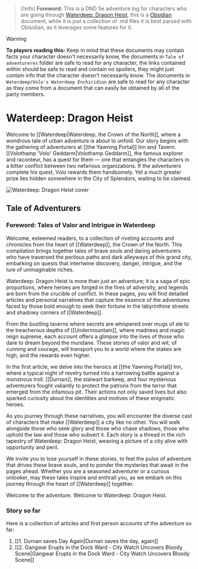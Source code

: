 >[!info]
>**Foreword:** This is a DND 5e adventure log for characters who are going through [Waterdeep: Dragon Heist](https://www.dndbeyond.com/sources/wdh), this is a [Obsidian](https://obsidian.md/) document, while it is just a collection of .md files it is best parsed with Obisidian, as it leverages some features for it.

>[!warning]
>**To players reading this:** Keep in mind that these documents may contain facts your character doesn't necessarily know, the documents in `Tale of adventureres` folder are safe to read for any character, the links contained within should be safe to read and contain no spoilers, they might just contain info that the character doesn't necessarily know. The documents in `Waterdeep/Volo's Waterdeep Enchiridion` are safe to read for any character as they come from a document that can easily be obtained by all of the party members.
# Waterdeep: Dragon Heist
Welcome to [[Waterdeep|Waterdeep, the Crown of the North]], where a wondrous tale of urban adventure is about to unfold. Our story begins with the gathering of adventurers at [[the Yawning Portal]] Inn and Tavern. [[Volothamp 'Volo' Geddarm|Volothamp Geddarm]], the famous explorer and raconteur, has a quest for them — one that entangles the characters in a bitter conflict between two nefarious organizations. If the adventurers complete his quest, Volo rewards them handsomely. Yet a much greater prize lies hidden somewhere in the City of Splendors, waiting to be claimed.

![Waterdeep: Dragon Heist cover](https://www.dndbeyond.com/attachments/4/376/waterdeep-dragon-heist.jpg)

## Tale of Adventurers
### Foreword: Tales of Valor and Intrigue in Waterdeep
Welcome, esteemed readers, to a collection of riveting accounts and chronicles from the heart of [[Waterdeep]], the Crown of the North. This compilation brings together tales of brave souls and daring adventurers who have traversed the perilous paths and dark alleyways of this grand city, embarking on quests that intertwine discovery, danger, intrigue, and the lure of unimaginable riches.

Waterdeep: Dragon Heist is more than just an adventure; it is a saga of epic proportions, where heroes are forged in the fires of adversity, and legends are born from the crucible of conflict. In these pages, you will find detailed articles and personal narratives that capture the essence of the adventures faced by those bold enough to seek their fortune in the labyrinthine streets and shadowy corners of [[Waterdeep]].

From the bustling taverns where secrets are whispered over mugs of ale to the treacherous depths of [[Undermountain]], where madness and magic reign supreme, each account offers a glimpse into the lives of those who dare to dream beyond the mundane. These stories of valor and wit, of cunning and courage, will transport you to a world where the stakes are high, and the rewards even higher.

In the first article, we delve into the heroics at [[the Yawning Portal]] Inn, where a typical night of revelry turned into a harrowing battle against a monstrous troll. [[Durnan]], the stalwart barkeep, and four mysterious adventurers fought valiantly to protect the patrons from the terror that emerged from the infamous pit. Their actions not only saved lives but also sparked curiosity about the identities and motives of these enigmatic heroes.

As you journey through these narratives, you will encounter the diverse cast of characters that make [[Waterdeep]] a city like no other. You will walk alongside those who seek glory and those who chase shadows, those who uphold the law and those who subvert it. Each story is a thread in the rich tapestry of Waterdeep: Dragon Heist, weaving a picture of a city alive with opportunity and peril.

We invite you to lose yourself in these stories, to feel the pulse of adventure that drives these brave souls, and to ponder the mysteries that await in the pages ahead. Whether you are a seasoned adventurer or a curious onlooker, may these tales inspire and enthrall you, as we embark on this journey through the heart of [[Waterdeep]] together.

Welcome to the adventure. Welcome to Waterdeep: Dragon Heist.

### Story so far
Here is a collection of articles and first person accounts of the adventure so far:
1. [[1. Durnan saves Day Again|Durnan saves the day, again]]
2. [[2. Gangwar Erupts in the Dock Ward - City Watch Uncovers Bloody Scene|Gangwar Erupts in the Dock Ward - City Watch Uncovers Bloody Scene]]